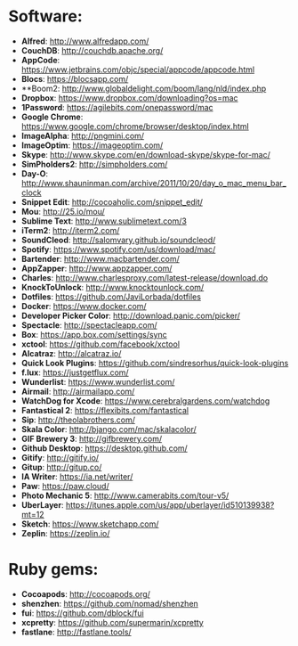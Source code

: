 # Software:

* **Alfred**: <http://www.alfredapp.com/>
* **CouchDB**: <http://couchdb.apache.org/>
* **AppCode**: <https://www.jetbrains.com/objc/special/appcode/appcode.html>
* **Blocs**: <https://blocsapp.com/>
* **Boom2: <http://www.globaldelight.com/boom/lang/nld/index.php>
* **Dropbox**: <https://www.dropbox.com/downloading?os=mac>
* **1Password**: <https://agilebits.com/onepassword/mac>
* **Google Chrome**: <https://www.google.com/chrome/browser/desktop/index.html>
* **ImageAlpha**: <http://pngmini.com/>
* **ImageOptim**: <https://imageoptim.com/>
* **Skype**: <http://www.skype.com/en/download-skype/skype-for-mac/>
* **SimPholders2**: <http://simpholders.com/>
* **Day-O**: <http://www.shauninman.com/archive/2011/10/20/day_o_mac_menu_bar_clock>
* **Snippet Edit**: <http://cocoaholic.com/snippet_edit/>
* **Mou**: <http://25.io/mou/>
* **Sublime Text**: <http://www.sublimetext.com/3>
* **iTerm2**: <http://iterm2.com/>
* **SoundCleod**: <http://salomvary.github.io/soundcleod/>
* **Spotify**: <https://www.spotify.com/us/download/mac/>
* **Bartender**: <http://www.macbartender.com/>
* **AppZapper**: <http://www.appzapper.com/>
* **Charles**: <http://www.charlesproxy.com/latest-release/download.do>
* **KnockToUnlock**: <http://www.knocktounlock.com/>
* **Dotfiles**: <https://github.com/JaviLorbada/dotfiles>
* **Docker**: <https://www.docker.com/>
* **Developer Picker Color**: <http://download.panic.com/picker/>
* **Spectacle**: <http://spectacleapp.com/>
* **Box**: <https://app.box.com/settings/sync>
* **xctool**: <https://github.com/facebook/xctool>
* **Alcatraz**: <http://alcatraz.io/>
* **Quick Look Plugins**: <https://github.com/sindresorhus/quick-look-plugins>
* **f.lux**: <https://justgetflux.com/>
* **Wunderlist**: <https://www.wunderlist.com/>
* **Airmail**: <http://airmailapp.com/>
* **WatchDog for Xcode**: <https://www.cerebralgardens.com/watchdog>
* **Fantastical 2**: <https://flexibits.com/fantastical>
* **Sip**: <http://theolabrothers.com/>
* **Skala Color**: <http://bjango.com/mac/skalacolor/>
* **GIF Brewery 3**: <http://gifbrewery.com/>
* **Github Desktop**: <https://desktop.github.com/>
* **Gitify**: <http://gitify.io/>
* **Gitup**: <http://gitup.co/>
* **IA Writer**: <https://ia.net/writer/>
* **Paw**: <https://paw.cloud/>
* **Photo Mechanic 5**: <http://www.camerabits.com/tour-v5/>
* **UberLayer**: <https://itunes.apple.com/us/app/uberlayer/id510139938?mt=12>
* **Sketch**: <https://www.sketchapp.com/>
* **Zeplin**: <https://zeplin.io/>

# Ruby gems:

* **Cocoapods**: <http://cocoapods.org/>
* **shenzhen**: <https://github.com/nomad/shenzhen>
* **fui**: <https://github.com/dblock/fui>
* **xcpretty**: <https://github.com/supermarin/xcpretty>
* **fastlane**: <http://fastlane.tools/>



